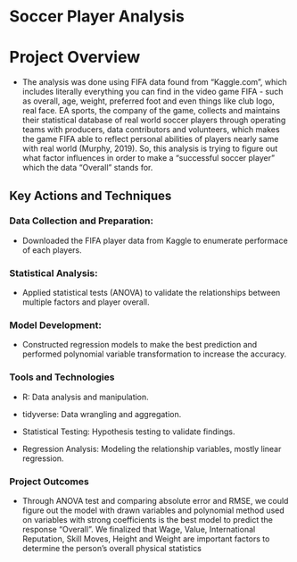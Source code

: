 # Soccer Player Analysis

# Project Overview

- The analysis was done using FIFA data found from “Kaggle.com”, which includes literally everything you can find in the video game FIFA - such as overall, age, weight, preferred foot and even things like club logo, real face. EA sports, the company of the game, collects and maintains their statistical database of real world soccer players through operating teams with producers, data contributors and volunteers, which makes the game FIFA able to reflect personal abilities of players nearly same with real world (Murphy, 2019). So, this analysis is trying to figure out what factor influences in order to make a “successful soccer player” which the data “Overall” stands for.

## Key Actions and Techniques

### Data Collection and Preparation:

- Downloaded the FIFA player data from Kaggle to enumerate performace of each players.

### Statistical Analysis:

- Applied statistical tests (ANOVA) to validate the relationships between multiple factors and player overall.


### Model Development:

- Constructed regression models to make the best prediction and performed polynomial variable transformation to increase the accuracy.

### Tools and Technologies
- R: Data analysis and manipulation.

- tidyverse: Data wrangling and aggregation.

- Statistical Testing: Hypothesis testing to validate findings.

- Regression Analysis: Modeling the relationship variables, mostly linear regression.

### Project Outcomes

- Through ANOVA test and comparing absolute error and RMSE, we could figure out the model with drawn variables and polynomial method used on variables with strong coefficients is the best model to predict the response “Overall”. We finalized that Wage, Value, International Reputation, Skill Moves, Height and Weight are important factors to determine the person’s overall physical statistics
